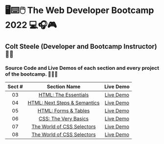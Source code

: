# 🖥️⌨️🖱️ The Web Developer Bootcamp 2022 💻🎧🎮

## Colt Steele (Developer and Bootcamp Instructor) 👨‍🏫

### Source Code and Live Demos of each section and every project of the bootcamp. 👨🏽‍💻

| Sect # |                                                      Section Name                                                      |                           Live Demo                           |
| :----: | :--------------------------------------------------------------------------------------------------------------------: | :-----------------------------------------------------------: |
|   03   |       [HTML: The Essentials](https://github.com/ajfm88/web-developer-bootcamp/tree/main/03-html-the-essentials)        |    [Live Demo](https://html-the-essentials.onrender.com/)     |
|   04   |     [HTML: Next Steps & Semantics](https://github.com/ajfm88/web-developer-bootcamp/tree/main/04-html-next-steps)      |      [Live Demo](https://html-next-steps.onrender.com/)       |
|   05   |      [HTML: Forms & Tables](https://github.com/ajfm88/web-developer-bootcamp/tree/main/05-html-forms-and-tables)       |   [Live Demo](https://html-forms-and-tables.onrender.com/)    |
|   06   |       [CSS: The Very Basics](https://github.com/ajfm88/web-developer-bootcamp/tree/main/06-css-the-very-basics)        |    [Live Demo](https://css-the-very-basics.onrender.com/)     |
|   07   | [The World of CSS Selectors](https://github.com/ajfm88/web-developer-bootcamp/tree/main/07-the-world-of-css-selectors) | [Live Demo](https://the-world-of-css-selectors.onrender.com/) |
|   08   |     [The World of CSS Selectors](https://github.com/ajfm88/web-developer-bootcamp/tree/main/08-the-css-box-model)      |     [Live Demo](https://the-css-box-model.onrender.com/)      |
